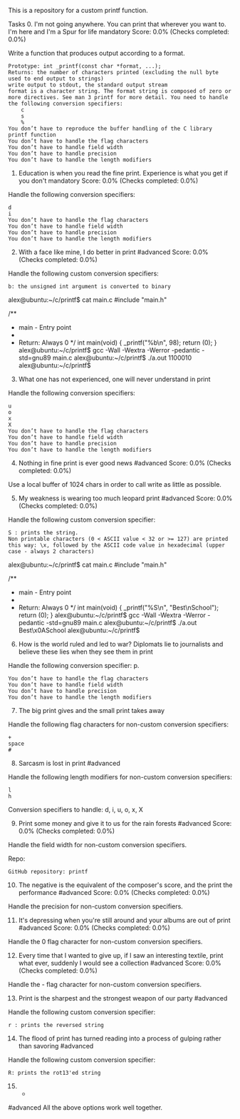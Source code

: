 This is a repository for a custom printf function.

Tasks
0. I'm not going anywhere. You can print that wherever you want to. I'm here and I'm a Spur for life
mandatory
Score: 0.0% (Checks completed: 0.0%)

Write a function that produces output according to a format.

    Prototype: int _printf(const char *format, ...);
    Returns: the number of characters printed (excluding the null byte used to end output to strings)
    write output to stdout, the standard output stream
    format is a character string. The format string is composed of zero or more directives. See man 3 printf for more detail. You need to handle the following conversion specifiers:
        c
        s
        %
    You don’t have to reproduce the buffer handling of the C library printf function
    You don’t have to handle the flag characters
    You don’t have to handle field width
    You don’t have to handle precision
    You don’t have to handle the length modifiers


1. Education is when you read the fine print. Experience is what you get if you don't
mandatory
Score: 0.0% (Checks completed: 0.0%)

Handle the following conversion specifiers:

    d
    i
    You don’t have to handle the flag characters
    You don’t have to handle field width
    You don’t have to handle precision
    You don’t have to handle the length modifiers


2. With a face like mine, I do better in print
#advanced
Score: 0.0% (Checks completed: 0.0%)

Handle the following custom conversion specifiers:

    b: the unsigned int argument is converted to binary

alex@ubuntu:~/c/printf$ cat main.c
#include "main.h"

/**
 * main - Entry point
 *
 * Return: Always 0
 */
int main(void)
{
    _printf("%b\n", 98);
    return (0);
}
alex@ubuntu:~/c/printf$ gcc -Wall -Wextra -Werror -pedantic -std=gnu89 main.c
alex@ubuntu:~/c/printf$ ./a.out
1100010
alex@ubuntu:~/c/printf$


3. What one has not experienced, one will never understand in print

Handle the following conversion specifiers:

    u
    o
    x
    X
    You don’t have to handle the flag characters
    You don’t have to handle field width
    You don’t have to handle precision
    You don’t have to handle the length modifiers


4. Nothing in fine print is ever good news
#advanced
Score: 0.0% (Checks completed: 0.0%)

Use a local buffer of 1024 chars in order to call write as little as possible.


5. My weakness is wearing too much leopard print
#advanced
Score: 0.0% (Checks completed: 0.0%)

Handle the following custom conversion specifier:

    S : prints the string.
    Non printable characters (0 < ASCII value < 32 or >= 127) are printed this way: \x, followed by the ASCII code value in hexadecimal (upper case - always 2 characters)

alex@ubuntu:~/c/printf$ cat main.c
#include "main.h"

/**
 * main - Entry point
 *
 * Return: Always 0
 */
int main(void)
{
    _printf("%S\n", "Best\nSchool");
    return (0);
}
alex@ubuntu:~/c/printf$ gcc -Wall -Wextra -Werror -pedantic -std=gnu89 main.c
alex@ubuntu:~/c/printf$ ./a.out
Best\x0ASchool
alex@ubuntu:~/c/printf$


6. How is the world ruled and led to war? Diplomats lie to journalists and believe these lies when they see them in print

Handle the following conversion specifier: p.

    You don’t have to handle the flag characters
    You don’t have to handle field width
    You don’t have to handle precision
    You don’t have to handle the length modifiers


7. The big print gives and the small print takes away

Handle the following flag characters for non-custom conversion specifiers:

    +
    space
    #


8. Sarcasm is lost in print
#advanced

Handle the following length modifiers for non-custom conversion specifiers:

    l
    h

Conversion specifiers to handle: d, i, u, o, x, X

9. Print some money and give it to us for the rain forests
#advanced
Score: 0.0% (Checks completed: 0.0%)

Handle the field width for non-custom conversion specifiers.

Repo:

    GitHub repository: printf


10. The negative is the equivalent of the composer's score, and the print the performance
#advanced
Score: 0.0% (Checks completed: 0.0%)

Handle the precision for non-custom conversion specifiers.

11. It's depressing when you're still around and your albums are out of print
#advanced
Score: 0.0% (Checks completed: 0.0%)

Handle the 0 flag character for non-custom conversion specifiers.

12. Every time that I wanted to give up, if I saw an interesting textile, print what ever, suddenly I would see a collection
#advanced
Score: 0.0% (Checks completed: 0.0%)

Handle the - flag character for non-custom conversion specifiers.

13. Print is the sharpest and the strongest weapon of our party
#advanced

Handle the following custom conversion specifier:

    r : prints the reversed string


14. The flood of print has turned reading into a process of gulping rather than savoring
#advanced

Handle the following custom conversion specifier:

    R: prints the rot13'ed string

15. *
#advanced
All the above options work well together.
